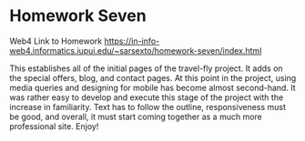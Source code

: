 # Homework Seven

Web4 Link to Homework
https://in-info-web4.informatics.iupui.edu/~sarsexto/homework-seven/index.html

This establishes all of the initial pages of the travel-fly project. It adds on the special offers, blog, and contact pages. At this point in the project, using media queries and designing for mobile has become almost second-hand. It was rather easy to develop and execute this stage of the project with the increase in familiarity. Text has to follow the outline, responsiveness must be good, and overall, it must start coming together as a much more professional site. Enjoy!
